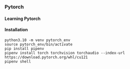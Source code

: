 ### Pytorch
#### Learning Pytorch

#### Installation
```
python3.10 -m venv pytorch_env
source pytorch_env/bin/activate
pip install pipenv
pipenv install torch torchvision torchaudio --index-url https://download.pytorch.org/whl/cu121
pipenv shell
```